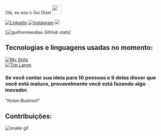 Olá, eu sou o Gui Dias!  <img src="https://emojis.slackmojis.com/emojis/images/1531849430/4246/blob-sunglasses.gif?1531849430" width="30"/>

[![Linkedin](https://img.shields.io/badge/LinkedIn-0077B5?style=for-the-badge&logo=linkedin&logoColor=white)](https://www.linkedin.com/in/guilhermeodias/)
[![Instagram](https://img.shields.io/badge/Instagram-E4405F?style=for-the-badge&logo=instagram&logoColor=white)](https://www.instagram.com/guidias___/)
<a href = "mailto: guilhermeodias@hotmail.com"><img src="https://img.shields.io/badge/-Hotmail-%23333?style=for-the-badge&logo=gmail&logoColor=white" target="_blank"></a>

[![guilhermeodias GitHub stats](https://github-readme-stats.vercel.app/api?username=guilhermeodias)]

## Tecnologias e linguagens usadas no momento:
[![My Skills](https://skillicons.dev/icons?i=ai,ps,pr,js,react,vite,typescript,bootstrap,html,css,git,github,jest,linux,vscode,nodejs,wordpress)](https://skillicons.dev)
<br/>
[![Top Langs](https://github-readme-stats.vercel.app/api/top-langs/?username=guilhermeodias)](https://github.com/guilhermeodias/github-readme-stats)

### Se você contar sua ideia para 10 pessoas e 9 delas disser que você está maluco, provavelmente você está fazendo algo inovador.<br/>

<i>"Nolan Bushnell" </i><br/>

## Contribuições:
![snake gif](https://github.com/guilhermeodias/guilhermeodias/blob/output/github-contribution-grid-snake.gif)
